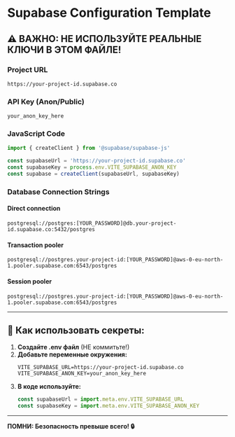 # Supabase Configuration Template

## ⚠️ ВАЖНО: НЕ ИСПОЛЬЗУЙТЕ РЕАЛЬНЫЕ КЛЮЧИ В ЭТОМ ФАЙЛЕ!

### Project URL
```
https://your-project-id.supabase.co
```

### API Key (Anon/Public)
```
your_anon_key_here
```

### JavaScript Code
```javascript
import { createClient } from '@supabase/supabase-js'

const supabaseUrl = 'https://your-project-id.supabase.co'
const supabaseKey = process.env.VITE_SUPABASE_ANON_KEY
const supabase = createClient(supabaseUrl, supabaseKey)
```

### Database Connection Strings

#### Direct connection
```
postgresql://postgres:[YOUR_PASSWORD]@db.your-project-id.supabase.co:5432/postgres
```

#### Transaction pooler
```
postgresql://postgres.your-project-id:[YOUR_PASSWORD]@aws-0-eu-north-1.pooler.supabase.com:6543/postgres
```

#### Session pooler
```
postgresql://postgres.your-project-id:[YOUR_PASSWORD]@aws-0-eu-north-1.pooler.supabase.com:6543/postgres
```

---

## 🔐 Как использовать секреты:

1. **Создайте .env файл** (НЕ коммитьте!)
2. **Добавьте переменные окружения:**
   ```env
   VITE_SUPABASE_URL=https://your-project-id.supabase.co
   VITE_SUPABASE_ANON_KEY=your_anon_key_here
   ```
3. **В коде используйте:**
   ```javascript
   const supabaseUrl = import.meta.env.VITE_SUPABASE_URL
   const supabaseKey = import.meta.env.VITE_SUPABASE_ANON_KEY
   ```

---

**ПОМНИ: Безопасность превыше всего! 🔒**
